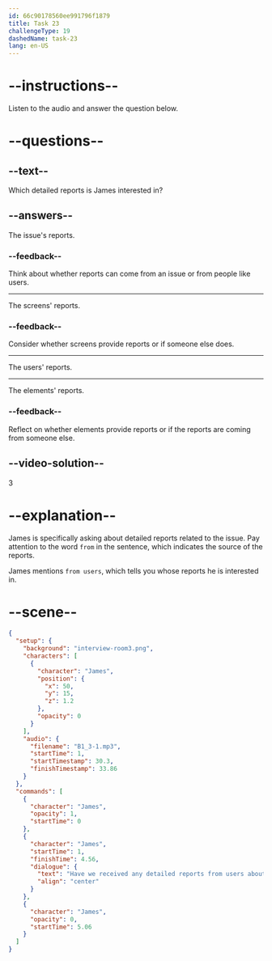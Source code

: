 ```yaml
---
id: 66c90178560ee991796f1879
title: Task 23
challengeType: 19
dashedName: task-23
lang: en-US
---
```

<!-- (Audio) James: Have we received any detailed reports from users about this issue? -->

# --instructions--

Listen to the audio and answer the question below.

# --questions--

## --text--

Which detailed reports is James interested in?

## --answers--

The issue's reports.

### --feedback--

Think about whether reports can come from an issue or from people like users.

---

The screens' reports.

### --feedback--

Consider whether screens provide reports or if someone else does.

---

The users' reports.

---

The elements' reports.

### --feedback--

Reflect on whether elements provide reports or if the reports are coming from someone else.
  
## --video-solution--

3

# --explanation--

James is specifically asking about detailed reports related to the issue. Pay attention to the word `from` in the sentence, which indicates the source of the reports. 

James mentions `from users`, which tells you whose reports he is interested in. 

# --scene--

```json
{
  "setup": {
    "background": "interview-room3.png",
    "characters": [
      {
        "character": "James",
        "position": {
          "x": 50,
          "y": 15,
          "z": 1.2
        },
        "opacity": 0
      }
    ],
    "audio": {
      "filename": "B1_3-1.mp3",
      "startTime": 1,
      "startTimestamp": 30.3,
      "finishTimestamp": 33.86
    }
  },
  "commands": [
    {
      "character": "James",
      "opacity": 1,
      "startTime": 0
    },
    {
      "character": "James",
      "startTime": 1,
      "finishTime": 4.56,
      "dialogue": {
        "text": "Have we received any detailed reports from users about this issue?",
        "align": "center"
      }
    },
    {
      "character": "James",
      "opacity": 0,
      "startTime": 5.06
    }
  ]
}
```
